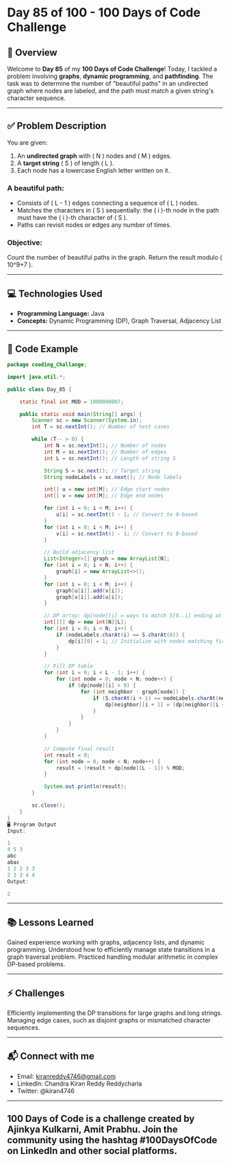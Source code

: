 # Day 85 of 100 - 100 Days of Code Challenge

## 📝 Overview
Welcome to **Day 85** of my **100 Days of Code Challenge**! Today, I tackled a problem involving **graphs**, **dynamic programming**, and **pathfinding**. The task was to determine the number of "beautiful paths" in an undirected graph where nodes are labeled, and the path must match a given string's character sequence.

---

## ✅ Problem Description
You are given:
1. An **undirected graph** with \( N \) nodes and \( M \) edges.
2. A **target string** \( S \) of length \( L \).
3. Each node has a lowercase English letter written on it.

### A **beautiful path**:
- Consists of \( L - 1 \) edges connecting a sequence of \( L \) nodes.
- Matches the characters in \( S \) sequentially: the \( i \)-th node in the path must have the \( i \)-th character of \( S \).
- Paths can revisit nodes or edges any number of times.

### Objective:
Count the number of beautiful paths in the graph. Return the result modulo \( 10^9+7 \).

---

## 💻 Technologies Used
- **Programming Language:** Java
- **Concepts:** Dynamic Programming (DP), Graph Traversal, Adjacency List

---

## 📖 Code Example

```java
package coading_Challange;

import java.util.*;

public class Day_85 {

    static final int MOD = 1000000007;

    public static void main(String[] args) {
        Scanner sc = new Scanner(System.in);
        int T = sc.nextInt(); // Number of test cases

        while (T-- > 0) {
            int N = sc.nextInt(); // Number of nodes
            int M = sc.nextInt(); // Number of edges
            int L = sc.nextInt(); // Length of string S

            String S = sc.next(); // Target string
            String nodeLabels = sc.next(); // Node labels

            int[] u = new int[M]; // Edge start nodes
            int[] v = new int[M]; // Edge end nodes

            for (int i = 0; i < M; i++) {
                u[i] = sc.nextInt() - 1; // Convert to 0-based
            }
            for (int i = 0; i < M; i++) {
                v[i] = sc.nextInt() - 1; // Convert to 0-based
            }

            // Build adjacency list
            List<Integer>[] graph = new ArrayList[N];
            for (int i = 0; i < N; i++) {
                graph[i] = new ArrayList<>();
            }
            for (int i = 0; i < M; i++) {
                graph[u[i]].add(v[i]);
                graph[v[i]].add(u[i]);
            }

            // DP array: dp[node][i] = ways to match S[0..i] ending at node
            int[][] dp = new int[N][L];
            for (int i = 0; i < N; i++) {
                if (nodeLabels.charAt(i) == S.charAt(0)) {
                    dp[i][0] = 1; // Initialize with nodes matching first character
                }
            }

            // Fill DP table
            for (int i = 0; i < L - 1; i++) {
                for (int node = 0; node < N; node++) {
                    if (dp[node][i] > 0) {
                        for (int neighbor : graph[node]) {
                            if (S.charAt(i + 1) == nodeLabels.charAt(neighbor)) {
                                dp[neighbor][i + 1] = (dp[neighbor][i + 1] + dp[node][i]) % MOD;
                            }
                        }
                    }
                }
            }

            // Compute final result
            int result = 0;
            for (int node = 0; node < N; node++) {
                result = (result + dp[node][L - 1]) % MOD;
            }

            System.out.println(result);
        }

        sc.close();
    }
}
🖥️ Program Output
Input:

1
4 5 3
abc
abac
1 2 2 3 3
2 3 3 4 4
Output:

2
```
---
## 📚 Lessons Learned
Gained experience working with graphs, adjacency lists, and dynamic programming.
Understood how to efficiently manage state transitions in a graph traversal problem.
Practiced handling modular arithmetic in complex DP-based problems.

---
## ⚡ Challenges
Efficiently implementing the DP transitions for large graphs and long strings.
Managing edge cases, such as disjoint graphs or mismatched character sequences.

---
## 📬 Connect with me
- Email: kiranreddy4746@gmail.com
- LinkedIn: Chandra Kiran Reddy Reddycharla
- Twitter: @kiran4746

--- 
## 100 Days of Code is a challenge created by Ajinkya Kulkarni, Amit Prabhu. Join the community using the hashtag #100DaysOfCode on LinkedIn and other social platforms.

